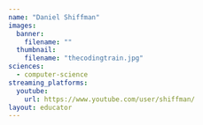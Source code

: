 ```yaml
---
name: "Daniel Shiffman"
images:
  banner:
    filename: ""
  thumbnail:
    filename: "thecodingtrain.jpg"
sciences:
  - computer-science
streaming_platforms:
  youtube:
    url: https://www.youtube.com/user/shiffman/
layout: educator
---
```

